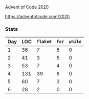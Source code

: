 Advent of Code 2020

https://adventofcode.com/2020


### Stats

Day | LOC | `flake8` | `for` | `while`
--- | --- | --- | --- | ---
1 |       36 |        7 |        6 |        0
2 |       41 |        3 |        5 |        0
3 |       53 |        7 |        4 |        0
4 |      131 |       39 |        8 |        0
5 |       60 |        7 |        3 |        0
6 |       28 |        2 |        0 |        0

